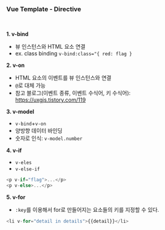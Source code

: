 ### Vue Template - Directive

<br>

**1. v-bind**
- 뷰 인스턴스와 HTML 요소 연결
- ex. class binding `v-bind:class="{ red: flag }`

**2. v-on**
- HTML 요소의 이벤트를 뷰 인스턴스와 연결
- `@`로 대체 가능
- 참고 블로그(이벤트 종류, 이벤트 수식어, 키 수식어): https://uxgjs.tistory.com/119

**3. v-model**
- `v-bind`+`v-on`
- 양방향 데이터 바인딩
- 숫자로 인식: `v-model.number`

**4. v-if**
- `v-eles`
- `v-else-if`
```javascript
<p v-if="flag">...</p>
<p v-else>...</p>
```

**5. v-for**
- `:key`를 이용해서 for로 만들어지는 요소들의 키를 지정할 수 있다.
```javascript
<li v-for="detail in details">{{detail}}</li>
```
